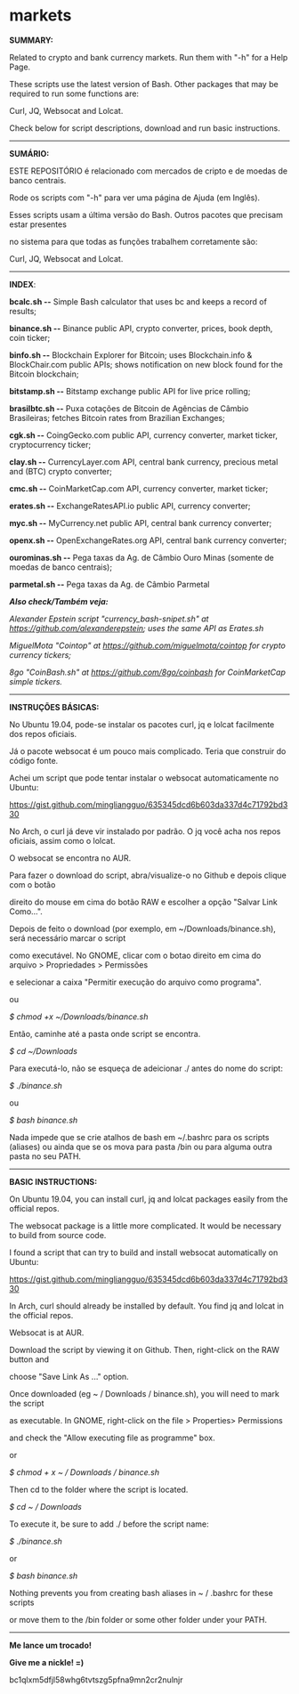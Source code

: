 # markets
<b>SUMMARY:</b>

Related to crypto and bank currency markets. Run them with "-h" for a Help Page.

These scripts use the latest version of Bash. Other packages that may be required to run some functions are:

Curl, JQ, Websocat and Lolcat.

Check below for script descriptions, download and run basic instructions.

-------------------------------------------------------------------------------------------------

<b>SUMÁRIO:</b>

ESTE REPOSITÓRIO é relacionado com mercados de cripto e de moedas de banco centrais.

Rode os scripts com "-h" para ver uma página de Ajuda (em Inglês).

Esses scripts usam a última versão do Bash. Outros pacotes que precisam estar presentes

no sistema para que todas as funções trabalhem corretamente são:

Curl, JQ, Websocat and Lolcat.

-------------------------------------------------------------------------------------------------

<b>INDEX</b>:

<b>bcalc.sh --</b> Simple Bash calculator that uses bc and keeps a record of results;

<b>binance.sh --</b>  Binance public API, crypto converter, prices, book depth, coin ticker;

<b>binfo.sh --</b> Blockchain Explorer for Bitcoin; uses Blockchain.info & BlockChair.com public APIs; shows notification on new block found for the Bitcoin blockchain;

<b>bitstamp.sh --</b> Bitstamp exchange public API for live price rolling;

<b>brasilbtc.sh --</b> Puxa cotações de Bitcoin de Agências de Câmbio Brasileiras; fetches Bitcoin rates from Brazilian Exchanges;

<b>cgk.sh --</b> CoingGecko.com public API, currency converter, market ticker, cryptocurrency ticker;

<b>clay.sh --</b> CurrencyLayer.com API, central bank currency, precious metal and (BTC) crypto converter;

<b>cmc.sh --</b>  CoinMarketCap.com API, currency converter, market ticker;

<b>erates.sh --</b> ExchangeRatesAPI.io public API, currency converter;

<b>myc.sh --</b> MyCurrency.net public API, central bank currency converter;

<b>openx.sh --</b> OpenExchangeRates.org API, central bank currency converter;

<b>ourominas.sh --</b> Pega taxas da Ag. de Câmbio Ouro Minas (somente de moedas de banco centrais);

<b>parmetal.sh --</b> Pega taxas da Ag. de Câmbio Parmetal

<b><i>Also check/Também veja:</b>

Alexander Epstein script "currency_bash-snipet.sh" at <https://github.com/alexanderepstein>; uses the same API as Erates.sh

MiguelMota "Cointop" at <https://github.com/miguelmota/cointop> for crypto currency tickers;

8go "CoinBash.sh" at <https://github.com/8go/coinbash> for CoinMarketCap simple tickers.</i>


-------------------------------------------------------------------------------------------------

<b>INSTRUÇÕES BÁSICAS:</b>

No Ubuntu 19.04, pode-se instalar os pacotes curl, jq e lolcat facilmente dos repos oficiais.

Já o pacote websocat é um pouco mais complicado. Teria que construir do código fonte.

Achei um script que pode tentar instalar o websocat automaticamente no Ubuntu:

https://gist.github.com/mingliangguo/635345dcd6b603da337d4c71792bd330


No Arch, o curl já deve vir instalado por padrão. O jq você acha nos repos oficiais, assim como o lolcat.

O websocat se encontra no AUR.


Para fazer o download do script, abra/visualize-o no Github e depois clique com o botão

direito do mouse em cima do botão RAW e escolher a opção "Salvar Link Como...".

Depois de feito o download (por exemplo, em ~/Downloads/binance.sh), será necessário marcar o script

como executável. No GNOME, clicar com o botao direito em cima do arquivo > Propriedades > Permissões 

e selecionar a caixa "Permitir execução do arquivo como programa".

ou

<i>$ chmod +x ~/Downloads/binance.sh</i>

Então, caminhe até a pasta onde script se encontra.

<i>$ cd ~/Downloads</i>


Para executá-lo, não se esqueça de adeicionar ./ antes do nome do script:

<i>$ ./binance.sh</i>

ou

<i>$ bash binance.sh</i>


Nada impede que se crie atalhos de bash em ~/.bashrc para os scripts (aliases)
ou ainda que se os mova para pasta /bin ou para alguma outra pasta no seu PATH.

-------------------------------------------------------------------------------------------------

<b>BASIC INSTRUCTIONS:</b>

On Ubuntu 19.04, you can install curl, jq and lolcat packages easily from the official repos.

The websocat package is a little more complicated. It would be necessary to build from source code.

I found a script that can try to build and install websocat automatically on Ubuntu:

https://gist.github.com/mingliangguo/635345dcd6b603da337d4c71792bd330


In Arch, curl should already be installed by default. You find jq and lolcat in the official repos.

Websocat is at AUR.


Download the script by viewing it on Github. Then, right-click on the RAW button and

choose "Save Link As ..." option.


Once downloaded (eg ~ / Downloads / binance.sh), you will need to mark the script

as executable. In GNOME, right-click on the file > Properties> Permissions

and check the "Allow executing file as programme" box.

or

<i>$ chmod + x ~ / Downloads / binance.sh</i>


Then cd to the folder where the script is located.

<i>$ cd ~ / Downloads</i>


To execute it, be sure to add ./ before the script name:

<i>$ ./binance.sh</i>

or

<i>$ bash binance.sh</i>


Nothing prevents you from creating bash aliases in ~ / .bashrc for these scripts

or move them to the /bin folder or some other folder under your PATH.

-------------------------------------------------------------------------------------------------
<b>Me lance um trocado!</b>

<b>Give me a nickle! =)</b>

bc1qlxm5dfjl58whg6tvtszg5pfna9mn2cr2nulnjr

